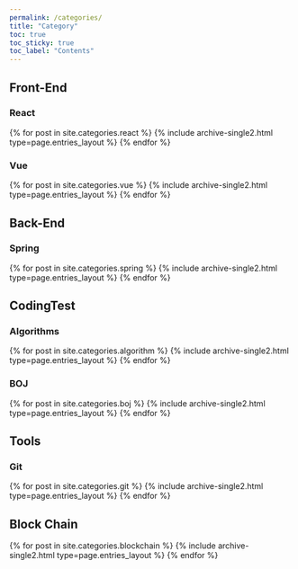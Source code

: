 ```yaml
---
permalink: /categories/
title: "Category"
toc: true
toc_sticky: true
toc_label: "Contents"
---
```


## Front-End
### React
{% for post in site.categories.react  %} {% include archive-single2.html type=page.entries_layout %} {% endfor %}
### Vue
{% for post in site.categories.vue  %} {% include archive-single2.html type=page.entries_layout %} {% endfor %}

## Back-End
### Spring
{% for post in site.categories.spring  %} {% include archive-single2.html type=page.entries_layout %} {% endfor %}

## CodingTest
### Algorithms
{% for post in site.categories.algorithm %} {% include archive-single2.html type=page.entries_layout %} {% endfor %}
### BOJ
{% for post in site.categories.boj %} {% include archive-single2.html type=page.entries_layout %} {% endfor %}

## Tools
### Git
{% for post in site.categories.git %} {% include archive-single2.html type=page.entries_layout %} {% endfor %}

## Block Chain
{% for post in site.categories.blockchain %} {% include archive-single2.html type=page.entries_layout %} {% endfor %}


